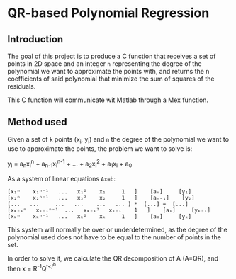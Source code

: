 # QR-based Polynomial Regression
## Introduction

The goal of this project is to produce a C function that receives a set of points in 2D space and an integer `n` representing the degree 
of the polynomial we want to approximate the points with, and returns the n coefficients of said polynomial that minimize the sum of squares 
of the residuals.

This C function will communicate wit Matlab through a Mex function.

## Method used

Given a set of `k` points (x<sub>i</sub>, y<sub>i</sub>) and `n` the degree of the polynomial we want to use to approximate the points, the 
problem we want to solve is:

y<sub>i</sub> = a<sub>n</sub>x<sub>i</sub><sup>n</sup> + a<sub>n-1</sub>x<sub>i</sub><sup>n-1</sup> + ... + 
a<sub>2</sub>x<sub>i</sub><sup>2</sup> + a<sub>1</sub>x<sub>i</sub> + a<sub>0</sub>

As a system of linear equations `Ax=b`:
```
[x₁ⁿ    x₁ⁿ⁻¹   ...   x₁²    x₁     1   ]    [aₙ]     [y₁]
[x₂ⁿ    x₂ⁿ⁻¹   ...   x₂²    x₂     1   ]    [aₙ₋₁]    [y₂]
[...   ...     ...   ...    ...   ... ] *  [...] =  [...]
[xₖ₋₁ⁿ   xₖ₋₁ⁿ⁻¹  ...   xₖ₋₁²   xₖ₋₁    1   ]    [a₁]     [yₖ₋₁]
[xₖⁿ    xₖⁿ⁻¹   ...   xₖ²    xₖ     1   ]    [a₀]     [yₖ]
```

This system will normally be over or underdetermined, as the degree of the polynomial used does not have to be equal to the number of points 
in the set.

In order to solve it, we calculate the QR decomposition of A (A=QR), and then x = R<sup>-1</sup>Q<sup>t</<sup>b
